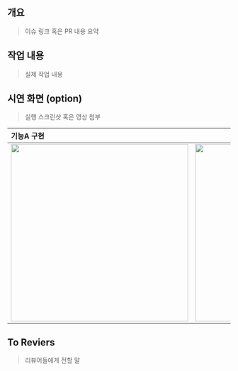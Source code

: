 ## 개요
> 이슈 링크 혹은 PR 내용 요약

## 작업 내용
> 실제 작업 내용

## 시연 화면 (option)
> 실행 스크린샷 혹은 영상 첨부

|기능A 구현|기능B 구현|...|
|:---|---|---|
|<img src = "" width = 400>|<img src = "" width = 400>|...|

## To Reviers
> 리뷰어들에게 전할 말
